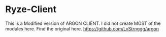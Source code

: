 # Ryze-Client
This is a Modified version of ARGON CLIENT. I did not create MOST of the modules here.
Find the original here. https://github.com/LvStrnggg/argon
